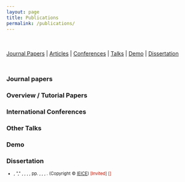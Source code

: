 ```yaml
---
layout: page
title: Publications
permalink: /publications/
---
```


<!-- <script src='/assets/js/smooth_scroll.js' type='text/javascript' charset="utf-8"></script>
<script src='/assets/js/back_to_top.js' type='text/javascript' charset="utf-8"></script> -->

<script src="/assets/js/bibtex_js.js" type="text/javascript" charset="utf-8"></script>
<bibtex src="/assets/js/koyama_en_js.bib"></bibtex>

<style>
    #bibtex_js_menu {margin: 3rem 0rem;}
    ul#bibtex_js { font-size: 80%; margin-bottom: 0.5rem;}
    #award { color: #b21000 }
    [class="Shoichi Koyama"] {text-decoration: underline;}
    #page-top { position: fixed; bottom: 20px; right: 20px; font-size: 200%; }
    #page-top a { display: block; background: #666; color: #fff; width: 60px; padding: 10px 0; text-align: center; text-decoration: none; border-radius: 10px; }
    #page-top a:hover { background: #999; text-decoration: none; }
</style>

<div id="bibtex_js_menu">
<a href="#journal">Journal Papers</a> &#124; <a href="#article">Articles</a> &#124; <a href="#int-conf">Conferences</a> &#124; <a href="#talk">Talks</a> &#124; <a href="#demo">Demo</a> &#124; <a href="#disser">Dissertation</a>
</div>

<h3 id="journal"> Journal papers </h3>
<div class="bibtex_display" category="Journal Papers|Letters"></div>

<h3 id="article"> Overview / Tutorial Papers </h3>
<div class="bibtex_display" category="Articles"></div>

<h3 id="int-conf"> International Conferences </h3>
<div class="bibtex_display" category="International Conferences"></div>

<h3 id="talk"> Other Talks </h3>
<div class="bibtex_display" category="Talks"></div>

<h3 id="demo"> Demo </h3>
<div class="bibtex_display" category="Demo"></div>

<h3 id="disser"> Dissertation </h3>
<div class="bibtex_display" category="Dissertation"></div>

<div class="bibtex_structure">
    <div class="sort year" extra="DESC number">
      <div class="templates">
      </div>
    </div>
</div>

<div class="bibtex_template">
<ul id="bibtex_js"> <li>
    <div>
        <span class="author"></span>,
        <span class="if title">"<span class="title"></span>," </span>
        <span class="if journal"><em><span class="journal"></span></em>, </span>
        <span class="if booktitle"><em><span class="booktitle"></span></em>, </span>
        <span class="if howpublished"><em><span class="howpublished"></span></em>, </span>
        <span class="if school"><em><span class="school"></span></em>, </span>
        <span class="if pages">pp. <span class="pages"></span>, </span>
        <span class="if address"><span class="address"></span>, </span>
        <span class="if month"><span class="month"></span>, </span>
        <span class="if year"><span class="year"></span></span>. 
        <span class="if note"><span class="note"></span></span> 
        <span class="if ieicenotice">(Copyright &copy; <span class="ieicenotice"></span> <a href="https://search.ieice.org/" target="_blank">IEICE</a>)</span> 
        <span class="if url"><a class="url" target="_blank"><i class="fas fa-external-link-alt"></i></a></span> 
        <span class="if pdf"><a class="pdf" target="_blank"><i class="fas fa-file-pdf"></i></a></span> 
        <span class="if code"><a class="code" target="_blank"><i class="fas fa-code"></i></a></span> 
        <span class="if ppt"><a class="ppt" target="_blank"><i class="fas fa-file-powerpoint"></i></a></span> 
        <span class="if movie"><a class="movie" target="_blank"><i class="fas fa-video"></i></a></span> 
        <span class="if invite==1|2"><span id="award">[Invited]</span></span> 
        <span class="if award_en"><span id="award">[<span class="award_en"></span>]</span></span>
    </div>
</li></ul>
</div>


